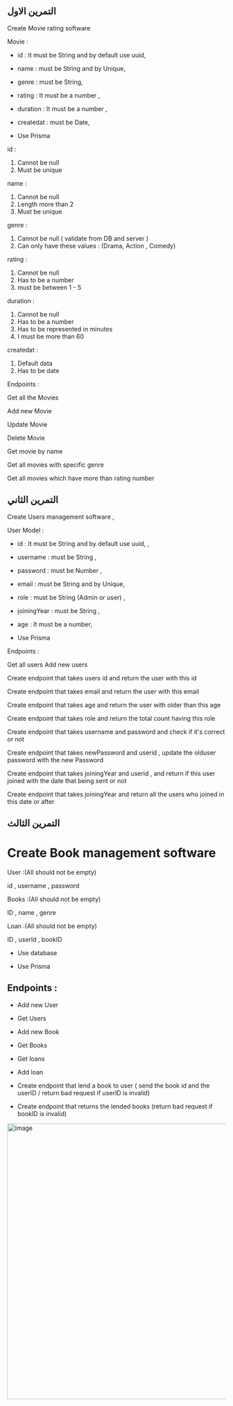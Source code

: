 
## التمرين الاول 
Create Movie rating software  

Movie  :

- id : It must be String and by default use uuid,
- name : must be String and by Unique,
- genre : must be String,
- rating : It must be a number ,
- duration : It must be a number  ,
- createdat : must be Date,


- Use Prisma


id : 
1. Cannot be null 
2. Must be unique 

name  :

1. Cannot be null
2. Length more than 2
3. Must be unique

genre :
1. Cannot be null ( validate from DB and server )
2. Can only have these values : (Drama, Action , Comedy)

rating :

1. Cannot be null
2. Has to be a number
3. must be between 1 - 5

duration :
1. Cannot be null
2. Has to be a number
3. Has to be represented in minutes
4. I must be more than 60

createdat :
1. Default data
2. Has to be date



Endpoints :

Get all the Movies

Add new Movie

Update Movie

Delete Movie

Get movie by name

Get all movies with specific genre

Get all movies which have more than rating number


## التمرين الثاني

Create Users management software ,

User Model :
- id : It must be String and by default use uuid, , 
- username : must be String ,
- password : must be Number , 
- email : must be String and by Unique,  
- role : must be String (Admin or user) ,
- joiningYear : must be String , 
- age : It must be a number,



 - Use Prisma

Endpoints :

Get all users Add new users

Create endpoint that takes users id and return the user with this id

Create endpoint that takes email and return the user with this email

Create endpoint that takes age and return the user with older than this age

Create endpoint that takes role and return the total count having this role

Create endpoint that takes username and password and check if it's correct or not

Create endpoint that takes newPassword and userid , update the olduser password with the new Password

Create endpoint that takes joiningYear and userid , and return if this user joined with the date that being sent or not

Create endpoint that takes joiningYear and return all the users who joined in this date or after



## التمرين الثالث 


# Create Book management software 

User  :(All should not be empty)

 id , username , password

Books  :(All should not be empty)

 ID , name , genre

Loan  :(All should not be empty)

 ID , userId , bookID
 
 

- Use database 

- Use Prisma







## Endpoints :
- Add new User
- Get Users
- Add new Book
- Get Books 
- Get loans
- Add loan


- Create endpoint that lend a book to user ( send the book id and the userID / return bad request if userID is invalid)
- Create endpoint that returns the lended books (return bad request if bookID is invalid)


<img width="636" alt="image" src="https://user-images.githubusercontent.com/58336325/171650118-72e0e578-84ab-4146-9c46-3c838695fd71.png">




